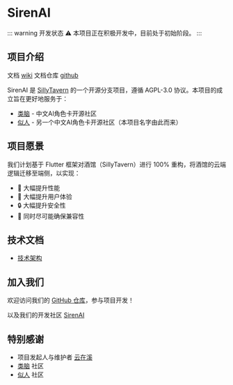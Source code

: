 # SirenAI

::: warning 开发状态
⚠️ 本项目正在积极开发中，目前处于初始阶段。
:::

## 项目介绍

文档 [wiki](https://docs.sirenai.org)
文档仓库 [github](https://github.com/yunzaixi-dev/sirenai-docs)

SirenAI 是 [SillyTavern](https://github.com/SillyTavern/SillyTavern) 的一个开源分支项目，遵循 AGPL-3.0 协议。本项目的成立旨在更好地服务于：

- [类脑](https://discord.gg/bNmEB4SK9h) - 中文AI角色卡开源社区
- [似人](https://discord.gg/f6VfJU86SQ) - 另一个中文AI角色卡开源社区（本项目名字由此而来）

## 项目愿景

我们计划基于 Flutter 框架对酒馆（SillyTavern）进行 100% 重构，将酒馆的云端逻辑迁移至端侧，以实现：

- 🚀 大幅提升性能
- 💫 大幅提升用户体验
- 🔒 大幅提升安全性
- 🔄 同时尽可能确保兼容性

## 技术文档

- [技术架构](./technical-architecture.md)

## 加入我们

欢迎访问我们的 [GitHub 仓库](https://github.com/yunzaixi-dev/sirenai)，参与项目开发！

以及我们的开发社区 [SirenAI](https://discord.gg/mBD77vwUCB)

## 特别感谢

- 项目发起人与维护者 [云在溪](https://zaixi.dev)
- [类脑](https://discord.gg/bNmEB4SK9h) 社区
- [似人](https://discord.gg/f6VfJU86SQ) 社区

